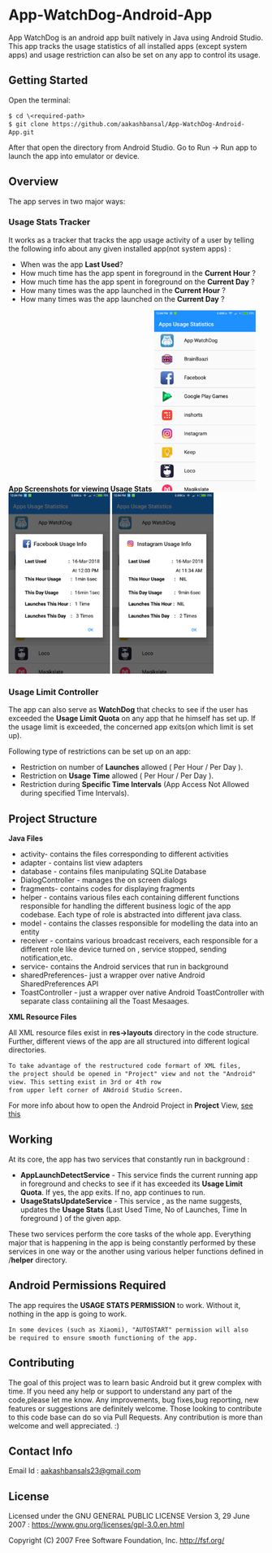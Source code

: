# App-WatchDog-Android-App
App WatchDog is an android app built natively in Java using Android Studio. This app tracks the usage statistics of all installed apps (except system apps) and usage restriction can also be set on any app to control its usage.

## Getting Started

 Open the terminal:
 ```
 $ cd \<required-path>
 $ git clone https://github.com/aakashbansal/App-WatchDog-Android-App.git
 ```

After that open the directory from Android Studio. Go to Run -> Run app to launch the app into emulator or device.



## Overview

The app serves in two major ways:

### Usage Stats Tracker
It works as a tracker that tracks the app usage activity of a user by telling the following info about any given installed app(not system apps) :
* When was the app **Last Used**?
* How much time has the app spent in foreground in the **Current Hour** ?
* How much time has the app spent in foreground  on the **Current Day** ?
* How many times was the app launched in the **Current Hour** ?
* How many times was the app launched on the **Current Day** ?

**App Screenshots for viewing Usage Stats**
<img src="SCREENSHOTS/ViewUsageStats.png" width="200"> <img src="SCREENSHOTS/SampleUsageStats1.png" width="200"> <img src="SCREENSHOTS/SampleUsageStats2.png" width="200">


### Usage Limit Controller

The app can also serve as **WatchDog** that checks to see if the user has exceeded the **Usage Limit Quota** on any app that he himself has set up. If the usage limit is exceeded, the concerned app exits(on which limit is set up).

Following type of restrictions can be set up on an app:
* Restriction on number of **Launches** allowed ( Per Hour / Per Day ).
* Restriction on  **Usage Time** allowed ( Per Hour / Per Day ).
* Restriction during **Specific Time Intervals** (App Access Not Allowed during specified Time Intervals).


## Project Structure

**Java Files**
* activity- contains the files corresponding to different activities
* adapter - contains list view adapters
* database - contains files manipulating SQLite Database
* DialogController - manages the on screen dialogs
* fragments- contains codes for displaying fragments
* helper - contains various files each containing different functions responsible for handling the different business logic of the app codebase. Each type of role is abstracted into different java class.
* model - contains the classes responsible for modelling the data into an entity
* receiver - contains various broadcast receivers, each responsible for a different role like device turned on , service stopped, sending notification,etc.
* service- contains the Android services that run in background
* sharedPreferences- just a wrapper over native Android SharedPreferences API
* ToastController - just a wrapper over native Android ToastController with separate class contaiining all the Toast Mesaages.

**XML Resource Files**

All XML resource files exist in **res->layouts** directory in the code structure.
Further, different views of the app are all structured into different logical directories.
```
To take advantage of the restructured code formart of XML files, 
the project should be opened in "Project" view and not the "Android" view. This setting exist in 3rd or 4th row 
from upper left corner of ANdroid Studio Screen.
```
For more info about how to open the Android Project in **Project** View,  [see this](https://stackoverflow.com/questions/33817556/android-studio-android-project-view-is-missing)

## Working

At its core, the app has two services that constantly run in background :

* **AppLaunchDetectService** - This service finds the current running app in foreground and checks to see if it has exceeded its **Usage Limit Quota**. If yes, the app exits. If no, app continues to run.
* **UsageStatsUpdateService** - This service , as the name suggests, updates the **Usage Stats** (Last Used Time, No of Launches, Time In foreground ) of the given app.

These two services perform the core tasks of the whole app. Everything major that is happening in the app is being constantly performed by these services in one way or the another using various helper functions defined in /**helper** directory.


## Android Permissions Required

The app requires the **USAGE STATS PERMISSION** to work. Without it, nothing in the app is going to work.

```
In some devices (such as Xiaomi), "AUTOSTART" permission will also
be required to ensure smooth functioning of the app.
```


## Contributing

The goal of this project was to learn basic Android but it grew complex with time.
If you need any help or support to understand any part of the code,please let me know.
Any improvements, bug fixes,bug reporting, new features or suggestions are definitely welcome. Those looking to contribute to this code base can do so via Pull Requests. Any contribution is more than welcome and well appreciated. :)

## Contact Info

Email Id : aakashbansals23@gmail.com

## License

Licensed under the GNU GENERAL PUBLIC LICENSE Version 3, 29 June 2007 : https://www.gnu.org/licenses/gpl-3.0.en.html

 Copyright (C) 2007 Free Software Foundation, Inc. <http://fsf.org/>
 


